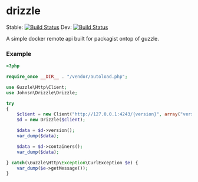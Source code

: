 drizzle
=======

Stable: [![Build Status](https://travis-ci.org/taion809/drizzle.png?branch=master)](https://travis-ci.org/taion809/drizzle)
Dev: [![Build Status](https://travis-ci.org/taion809/drizzle.png?branch=dev)](https://travis-ci.org/taion809/drizzle)

A simple docker remote api built for packagist ontop of guzzle.

### Example

```php
<?php

require_once __DIR__ . "/vendor/autoload.php";

use Guzzle\Http\Client;
use Johnsn\Drizzle\Drizzle;

try
{
    $client = new Client("http://127.0.0.1:4243/{version}", array("version" => "v1.6"));
    $d = new Drizzle($client);

    $data = $d->version();
    var_dump($data);

    $data = $d->containers();
    var_dump($data);

} catch(\Guzzle\Http\Exception\CurlException $e) {
    var_dump($e->getMessage());
}
```
